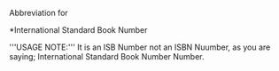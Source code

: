 Abbreviation for 

*International Standard Book Number



'''USAGE NOTE:''' It is an ISB Number not an ISBN Nuumber, as you are saying; International Standard Book Number Number.